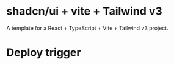 # shadcn/ui + vite + Tailwind v3

A template for a React + TypeScript + Vite + Tailwind v3 project.
# Deploy trigger
